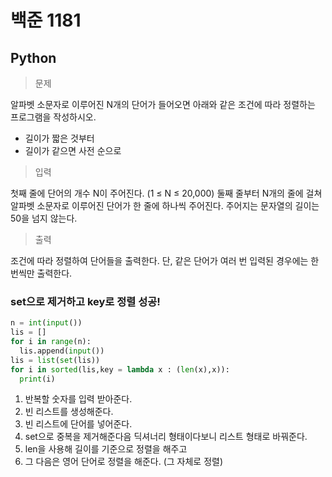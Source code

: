 # 백준 1181
## Python

>문제

알파벳 소문자로 이루어진 N개의 단어가 들어오면 아래와 같은 조건에 따라 정렬하는 프로그램을 작성하시오.

- 길이가 짧은 것부터
- 길이가 같으면 사전 순으로

>입력

첫째 줄에 단어의 개수 N이 주어진다. (1 ≤ N ≤ 20,000) 둘째 줄부터 N개의 줄에 걸쳐 알파벳 소문자로 이루어진 단어가 한 줄에 하나씩 주어진다. 주어지는 문자열의 길이는 50을 넘지 않는다.

>출력

조건에 따라 정렬하여 단어들을 출력한다. 단, 같은 단어가 여러 번 입력된 경우에는 한 번씩만 출력한다.

### set으로 제거하고 key로 정렬 성공!
```python
n = int(input())
lis = []
for i in range(n):
  lis.append(input())
lis = list(set(lis))
for i in sorted(lis,key = lambda x : (len(x),x)):
  print(i)
```

1. 반복할 숫자를 입력 받아준다.
2. 빈 리스트를 생성해준다.
3. 빈 리스트에 단어를 넣어준다.
4. set으로 중복을 제거해준다음 딕셔너리 형태이다보니 리스트 형태로 바꿔준다.
5. len을 사용해 길이를 기준으로 정렬을 해주고
6. 그 다음은 영어 단어로 정렬을 해준다. (그 자체로 정렬)
